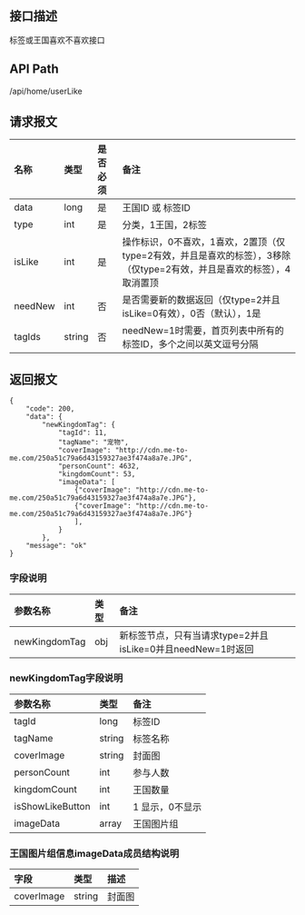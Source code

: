 ## 接口描述
标签或王国喜欢不喜欢接口

## API Path
/api/home/userLike

## 请求报文
|名称|类型|是否必须|备注|
|:-|:-|:-|:-|
|data|long|是|王国ID 或 标签ID|
|type|int|是|分类，1王国，2标签|
|isLike|int|是|操作标识，0不喜欢，1喜欢，2置顶（仅type=2有效，并且是喜欢的标签），3移除（仅type=2有效，并且是喜欢的标签），4取消置顶|
|needNew|int|否|是否需要新的数据返回（仅type=2并且isLike=0有效），0否（默认），1是|
|tagIds|string|否|needNew=1时需要，首页列表中所有的标签ID，多个之间以英文逗号分隔|

## 返回报文
	{
	    "code": 200,
	    "data": {
	        "newKingdomTag": {
	            "tagId": 11,
	            "tagName": "宠物",
	            "coverImage": "http://cdn.me-to-me.com/250a51c79a6d43159327ae3f474a8a7e.JPG",
	            "personCount": 4632,
	            "kingdomCount": 53,
	            "imageData": [
	                {"coverImage": "http://cdn.me-to-me.com/250a51c79a6d43159327ae3f474a8a7e.JPG"},
	                {"coverImage": "http://cdn.me-to-me.com/250a51c79a6d43159327ae3f474a8a7e.JPG"}
	                ],
	            }
	        },
	    "message": "ok"
    }

### 字段说明
|参数名称|类型|备注|
|:-|:-|:-|
|newKingdomTag|obj|新标签节点，只有当请求type=2并且isLike=0并且needNew=1时返回|

### newKingdomTag字段说明
|参数名称|类型|备注|
|:-|:-|:-|
|tagId|long|标签ID|
|tagName|string|标签名称|
|coverImage|string|封面图|
|personCount|int|参与人数|
|kingdomCount|int|王国数量|
|isShowLikeButton|int|1 显示，0不显示|
|imageData|array|王国图片组|

### 王国图片组信息imageData成员结构说明
|字段|类型|描述|
|:-|:-|:-|
|coverImage|string|封面图|
